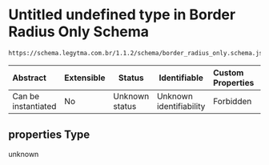 # Untitled undefined type in Border Radius Only Schema

```txt
https://schema.legytma.com.br/1.1.2/schema/border_radius_only.schema.json#/properties
```




| Abstract            | Extensible | Status         | Identifiable            | Custom Properties | Additional Properties | Access Restrictions | Defined In                                                                                          |
| :------------------ | ---------- | -------------- | ----------------------- | :---------------- | --------------------- | ------------------- | --------------------------------------------------------------------------------------------------- |
| Can be instantiated | No         | Unknown status | Unknown identifiability | Forbidden         | Allowed               | none                | [border_radius_only.schema.json\*](../schema/border_radius_only.schema.json) |

## properties Type

unknown
